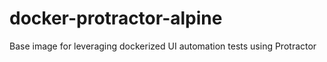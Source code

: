 # docker-protractor-alpine
Base image for leveraging dockerized UI automation tests using Protractor
